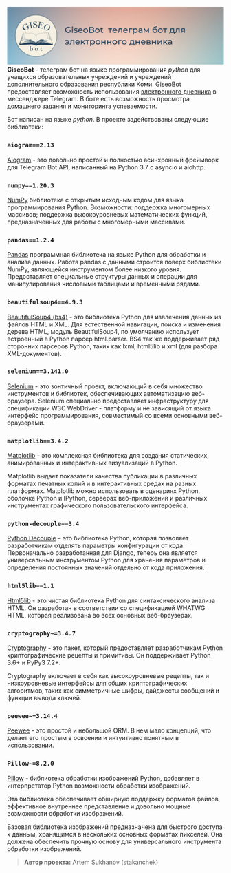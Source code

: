 ![](data/basic/upper.png)
**GiseoBot** - телеграм бот на языке программирования *python* для учащихся образовательных учреждений и учреждений дополнительного образования республики Коми. GiseoBot предоставляет возможность использования [электронного дневника](https://giseo.rkomi.ru/) в мессенджере Telegram. В боте есть возможность просмотра домашнего задания и мониторинга успеваемости.

Бот написан на языке *python*. В проекте задействованы следующие библиотеки:

### `aiogram==2.13`

[Aiogram](https://github.com/aiogram/aiogram) - это довольно простой и полностью асинхронный фреймворк для Telegram Bot API, написанный на Python 3.7 с asyncio и aiohttp.

### `numpy==1.20.3`

[NumPy](https://github.com/numpy/numpy) библиотека с открытым исходным кодом для языка программирования Python. Возможности: поддержка многомерных массивов; поддержка высокоуровневых математических функций, предназначенных для работы с многомерными массивами.

### `pandas==1.2.4`

[Pandas](https://github.com/pandas-dev/pandas) программная библиотека на языке Python для обработки и анализа данных. Работа pandas с данными строится поверх библиотеки NumPy, являющейся инструментом более низкого уровня. Предоставляет специальные структуры данных и операции для манипулирования числовыми таблицами и временны́ми рядами.

### `beautifulsoup4==4.9.3`

[BeautifulSoup4 (bs4)](https://www.crummy.com/software/BeautifulSoup/) - это библиотека Python для извлечения данных из файлов HTML и XML. Для естественной навигации, поиска и изменения дерева HTML, модуль BeautifulSoup4, по умолчанию использует встроенный в Python парсер html.parser. BS4 так же поддерживает ряд сторонних парсеров Python, таких как lxml, html5lib и xml (для разбора XML-документов).

### `selenium==3.141.0`

[Selenium](https://github.com/SeleniumHQ/selenium/tree/trunk/py) - это зонтичный проект, включающий в себя множество инструментов и библиотек, обеспечивающих автоматизацию веб-браузера. Selenium специально предоставляет инфраструктуру для спецификации W3C WebDriver - платформу и не зависящий от языка интерфейс программирования, совместимый со всеми основными веб-браузерами.

### `matplotlib==3.4.2`

[Matplotlib](https://github.com/matplotlib/matplotlib) - это комплексная библиотека для создания статических, анимированных и интерактивных визуализаций в Python.

Matplotlib выдает показатели качества публикации в различных форматах печатных копий и в интерактивных средах на разных платформах. Matplotlib можно использовать в сценариях Python, оболочке Python и IPython, серверах веб-приложений и различных инструментах графического пользовательского интерфейса.

### `python-decouple==3.4`

[Python Decouple](https://github.com/henriquebastos/python-decouple) – это библиотека Python, которая позволяет разработчикам отделять параметры конфигурации от кода. Первоначально разработанная для Django, теперь она является универсальным инструментом Python для хранения параметров и определения постоянных значений отдельно от кода приложения.

### `html5lib==1.1`

[Html5lib](https://github.com/html5lib/html5lib-python) - это чистая библиотека Python для синтаксического анализа HTML. Он разработан в соответствии со спецификацией WHATWG HTML, которая реализована во всех основных веб-браузерах.

### `cryptography~=3.4.7`

[Cryptography](https://github.com/pyca/cryptography) - это пакет, который предоставляет разработчикам Python криптографические рецепты и примитивы. Он поддерживает Python 3.6+ и PyPy3 7.2+.

Cryptography включает в себя как высокоуровневые рецепты, так и низкоуровневые интерфейсы для общих криптографических алгоритмов, таких как симметричные шифры, дайджесты сообщений и функции вывода ключей.

### `peewee~=3.14.4`

[Peewee](https://github.com/coleifer/peewee) - это простой и небольшой ORM. В нем мало концепций, что делает его простым в освоении и интуитивно понятным в использовании. 

### `Pillow~=8.2.0`

[Pillow](https://github.com/python-pillow/Pillow) - библиотека обработки изображений Python, добавляет в интерпретатор Python возможности обработки изображений.

Эта библиотека обеспечивает обширную поддержку форматов файлов, эффективное внутреннее представление и довольно мощные возможности обработки изображений.

Базовая библиотека изображений предназначена для быстрого доступа к данным, хранящимся в нескольких основных форматах пикселей. Она должена обеспечить прочную основу для универсального инструмента обработки изображений.

> **Автор проекта:** Artem Sukhanov (stakanchek)